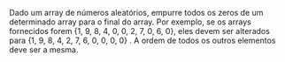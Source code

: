 Dado um array de números aleatórios, empurre todos os zeros de um determinado array para o final do array. Por exemplo, se os arrays fornecidos forem {1, 9, 8, 4, 0, 0, 2, 7, 0, 6, 0}, eles devem ser alterados para {1, 9, 8, 4, 2, 7, 6, 0, 0, 0, 0} . A ordem de todos os outros elementos deve ser a mesma.